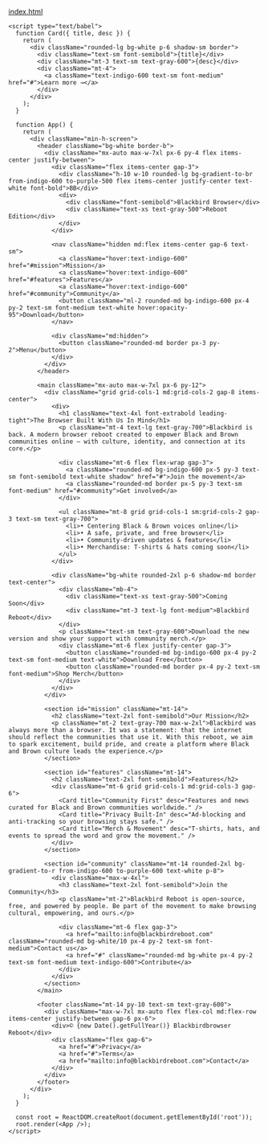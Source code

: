 [index.html](https://github.com/user-attachments/files/22565970/index.html)
<!doctype html>
<html lang="en">
  <head>
    <meta charset="UTF-8" />
    <meta name="viewport" content="width=device-width, initial-scale=1.0"/>
    <title>Blackbirdbrowser Reboot</title>
    <link rel="icon" href="data:image/svg+xml,%3Csvg xmlns='http://www.w3.org/2000/svg' viewBox='0 0 64 64'%3E%3Crect width='64' height='64' rx='12' fill='%235b21b6'/%3E%3Ctext x='50%' y='52%' dominant-baseline='middle' text-anchor='middle' font-size='24' font-family='Arial' fill='white'%3EBB%3C/text%3E%3C/svg%3E" />
    <!-- Tailwind CDN -->
    <script src="https://cdn.tailwindcss.com"></script>
    <!-- React 18 + ReactDOM UMD -->
    <script crossorigin src="https://unpkg.com/react@18/umd/react.production.min.js"></script>
    <script crossorigin src="https://unpkg.com/react-dom@18/umd/react-dom.production.min.js"></script>
    <!-- Babel for JSX (for this demo only) -->
    <script src="https://unpkg.com/@babel/standalone/babel.min.js"></script>
  </head>
  <body class="bg-green-200 text-gray-900 antialiased">
    <div id="root"></div>

    <script type="text/babel">
      function Card({ title, desc }) {
        return (
          <div className="rounded-lg bg-white p-6 shadow-sm border">
            <div className="text-sm font-semibold">{title}</div>
            <div className="mt-3 text-sm text-gray-600">{desc}</div>
            <div className="mt-4">
              <a className="text-indigo-600 text-sm font-medium" href="#">Learn more →</a>
            </div>
          </div>
        );
      }

      function App() {
        return (
          <div className="min-h-screen">
            <header className="bg-white border-b">
              <div className="mx-auto max-w-7xl px-6 py-4 flex items-center justify-between">
                <div className="flex items-center gap-3">
                  <div className="h-10 w-10 rounded-lg bg-gradient-to-br from-indigo-600 to-purple-500 flex items-center justify-center text-white font-bold">BB</div>
                  <div>
                    <div className="font-semibold">Blackbird Browser</div>
                    <div className="text-xs text-gray-500">Reboot Edition</div>
                  </div>
                </div>

                <nav className="hidden md:flex items-center gap-6 text-sm">
                  <a className="hover:text-indigo-600" href="#mission">Mission</a>
                  <a className="hover:text-indigo-600" href="#features">Features</a>
                  <a className="hover:text-indigo-600" href="#community">Community</a>
                  <button className="ml-2 rounded-md bg-indigo-600 px-4 py-2 text-sm font-medium text-white hover:opacity-95">Download</button>
                </nav>

                <div className="md:hidden">
                  <button className="rounded-md border px-3 py-2">Menu</button>
                </div>
              </div>
            </header>

            <main className="mx-auto max-w-7xl px-6 py-12">
              <div className="grid grid-cols-1 md:grid-cols-2 gap-8 items-center">
                <div>
                  <h1 className="text-4xl font-extrabold leading-tight">The Browser Built With Us In Mind</h1>
                  <p className="mt-4 text-lg text-gray-700">Blackbird is back. A modern browser reboot created to empower Black and Brown communities online — with culture, identity, and connection at its core.</p>

                  <div className="mt-6 flex flex-wrap gap-3">
                    <a className="rounded-md bg-indigo-600 px-5 py-3 text-sm font-semibold text-white shadow" href="#">Join the movement</a>
                    <a className="rounded-md border px-5 py-3 text-sm font-medium" href="#community">Get involved</a>
                  </div>

                  <ul className="mt-8 grid grid-cols-1 sm:grid-cols-2 gap-3 text-sm text-gray-700">
                    <li>• Centering Black & Brown voices online</li>
                    <li>• A safe, private, and free browser</li>
                    <li>• Community-driven updates & features</li>
                    <li>• Merchandise: T‑shirts & hats coming soon</li>
                  </ul>
                </div>

                <div className="bg-white rounded-2xl p-6 shadow-md border text-center">
                  <div className="mb-4">
                    <div className="text-xs text-gray-500">Coming Soon</div>
                    <div className="mt-3 text-lg font-medium">Blackbird Reboot</div>
                  </div>
                  <p className="text-sm text-gray-600">Download the new version and show your support with community merch.</p>
                  <div className="mt-6 flex justify-center gap-3">
                    <button className="rounded-md bg-indigo-600 px-4 py-2 text-sm font-medium text-white">Download Free</button>
                    <button className="rounded-md border px-4 py-2 text-sm font-medium">Shop Merch</button>
                  </div>
                </div>
              </div>

              <section id="mission" className="mt-14">
                <h2 className="text-2xl font-semibold">Our Mission</h2>
                <p className="mt-2 text-gray-700 max-w-2xl">Blackbird was always more than a browser. It was a statement: that the internet should reflect the communities that use it. With this reboot, we aim to spark excitement, build pride, and create a platform where Black and Brown culture leads the experience.</p>
              </section>

              <section id="features" className="mt-14">
                <h2 className="text-2xl font-semibold">Features</h2>
                <div className="mt-6 grid grid-cols-1 md:grid-cols-3 gap-6">
                  <Card title="Community First" desc="Features and news curated for Black and Brown communities worldwide." />
                  <Card title="Privacy Built-In" desc="Ad-blocking and anti-tracking so your browsing stays safe." />
                  <Card title="Merch & Movement" desc="T‑shirts, hats, and events to spread the word and grow the movement." />
                </div>
              </section>

              <section id="community" className="mt-14 rounded-2xl bg-gradient-to-r from-indigo-600 to-purple-600 text-white p-8">
                <div className="max-w-4xl">
                  <h3 className="text-2xl font-semibold">Join the Community</h3>
                  <p className="mt-2">Blackbird Reboot is open-source, free, and powered by people. Be part of the movement to make browsing cultural, empowering, and ours.</p>

                  <div className="mt-6 flex gap-3">
                    <a href="mailto:info@blackbirdreboot.com" className="rounded-md bg-white/10 px-4 py-2 text-sm font-medium">Contact us</a>
                    <a href="#" className="rounded-md bg-white px-4 py-2 text-sm font-medium text-indigo-600">Contribute</a>
                  </div>
                </div>
              </section>
            </main>

            <footer className="mt-14 py-10 text-sm text-gray-600">
              <div className="max-w-7xl mx-auto flex flex-col md:flex-row items-center justify-between gap-6 px-6">
                <div>© {new Date().getFullYear()} Blackbirdbrowser Reboot</div>
                <div className="flex gap-6">
                  <a href="#">Privacy</a>
                  <a href="#">Terms</a>
                  <a href="mailto:info@blackbirdreboot.com">Contact</a>
                </div>
              </div>
            </footer>
          </div>
        );
      }

      const root = ReactDOM.createRoot(document.getElementById('root'));
      root.render(<App />);
    </script>
  </body>
</html>
